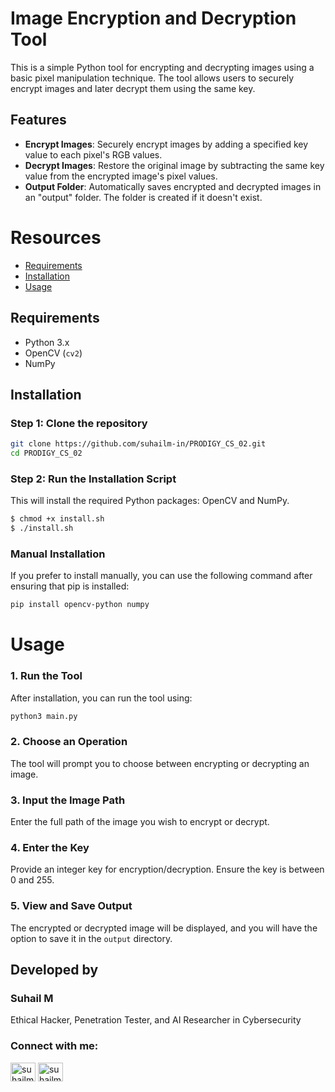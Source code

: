 # Image Encryption and Decryption Tool

This is a simple Python tool for encrypting and decrypting images using a basic pixel manipulation technique. The tool allows users to securely encrypt images and later decrypt them using the same key.

## Features

- **Encrypt Images**: Securely encrypt images by adding a specified key value to each pixel's RGB values.
- **Decrypt Images**: Restore the original image by subtracting the same key value from the encrypted image's pixel values.
- **Output Folder**: Automatically saves encrypted and decrypted images in an "output" folder. The folder is created if it doesn't exist.

# Resources
- [Requirements](#requirements)
- [Installation](#installation)
- [Usage](#usage)

## Requirements

- Python 3.x
- OpenCV (`cv2`)
- NumPy

## Installation

### Step 1: Clone the repository
```bash
git clone https://github.com/suhailm-in/PRODIGY_CS_02.git
cd PRODIGY_CS_02
```

### Step 2: Run the Installation Script
This will install the required Python packages: OpenCV and NumPy.
```bash
$ chmod +x install.sh
$ ./install.sh
```
### Manual Installation

If you prefer to install manually, you can use the following command after ensuring that pip is installed:

```bash 
pip install opencv-python numpy
```

# Usage
### 1. Run the Tool
After installation, you can run the tool using:
```bash
python3 main.py
```
### 2. Choose an Operation
The tool will prompt you to choose between encrypting or decrypting an image.
### 3. Input the Image Path
Enter the full path of the image you wish to encrypt or decrypt.
### 4. Enter the Key
Provide an integer key for encryption/decryption. Ensure the key is between 0 and 255.
### 5. View and Save Output
The encrypted or decrypted image will be displayed, and you will have the option to save it in the `output` directory.


## Developed by
### Suhail M 
Ethical Hacker, Penetration Tester, and AI Researcher in Cybersecurity
<h3 align="left">Connect with me:</h3>
<p align="left">
<a href="https://twitter.com/suhailm_in" target="blank"><img align="center" src="https://raw.githubusercontent.com/rahuldkjain/github-profile-readme-generator/master/src/images/icons/Social/twitter.svg" alt="suhailm_online" height="30" width="40" /></a>
<a href="https://linkedin.com/in/suhailm-in" target="blank"><img align="center" src="https://raw.githubusercontent.com/rahuldkjain/github-profile-readme-generator/master/src/images/icons/Social/linked-in-alt.svg" alt="suhailm-online" height="30" width="40" /></a></p>






